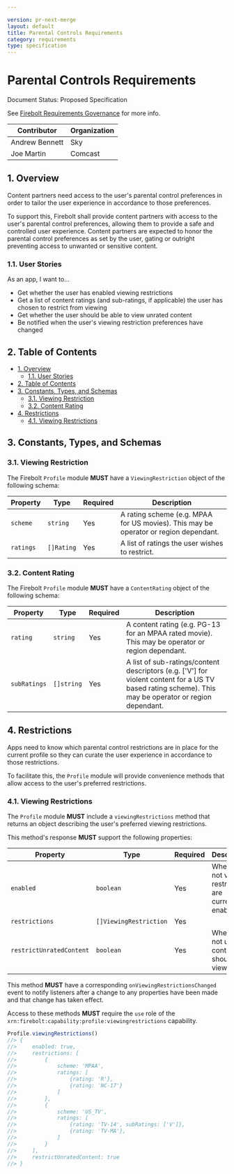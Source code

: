 ```yaml
---

version: pr-next-merge
layout: default
title: Parental Controls Requirements
category: requirements
type: specification
---
```

# Parental Controls Requirements

Document Status: Proposed Specification

See [Firebolt Requirements Governance](../../../governance) for more info.

| Contributor    | Organization |
| -------------- | ------------ |
| Andrew Bennett | Sky          |
| Joe Martin     | Comcast      |

## 1. Overview

Content partners need access to the user's parental control preferences in order to tailor the user experience in accordance to those preferences.

To support this, Firebolt shall provide content partners with access to the user's parental control preferences, allowing them to provide a safe and controlled user experience.  Content partners are expected to honor the parental control preferences as set by the user, gating or outright preventing access to unwanted or sensitive content.

### 1.1. User Stories

As an app, I want to...

- Get whether the user has enabled viewing restrictions
- Get a list of content ratings (and sub-ratings, if applicable) the user has chosen to restrict from viewing
- Get whether the user should be able to view unrated content
- Be notified when the user's viewing restriction preferences have changed

## 2. Table of Contents

- [1. Overview](#1-overview)
  - [1.1. User Stories](#11-user-stories)
- [2. Table of Contents](#2-table-of-contents)
- [3. Constants, Types, and Schemas](#3-constants-types-and-schemas)
  - [3.1. Viewing Restriction](#31-viewing-restriction)
  - [3.2. Content Rating](#32-content-rating)
- [4. Restrictions](#4-restrictions)
  - [4.1. Viewing Restrictions](#41-viewing-restrictions)

## 3. Constants, Types, and Schemas

### 3.1. Viewing Restriction

The Firebolt `Profile` module **MUST** have a `ViewingRestriction` object of the following schema:

| Property  | Type       | Required | Description                                                                          |
| --------- | ---------- | -------- | ------------------------------------------------------------------------------------ |
| `scheme`  | `string`   | Yes      | A rating scheme (e.g. MPAA for US movies). This may be operator or region dependant. |
| `ratings` | `[]Rating` | Yes      | A list of ratings the user wishes to restrict.                                       |

### 3.2. Content Rating

The Firebolt `Profile` module **MUST** have a `ContentRating` object of the following schema:

| Property     | Type       | Required | Description                                                                                                                                           |
| ------------ | ---------- | -------- | ----------------------------------------------------------------------------------------------------------------------------------------------------- |
| `rating`     | `string`   | Yes      | A content rating (e.g. PG-13 for an MPAA rated movie). This may be operator or region dependant.                                                      |
| `subRatings` | `[]string` | Yes      | A list of sub-ratings/content descriptors (e.g. ['V'] for violent content for a US TV based rating scheme). This may be operator or region dependant. |

## 4. Restrictions

Apps need to know which parental control restrictions are in place for the current profile so they can curate the user experience in accordance to those restrictions.

To facilitate this, the `Profile` module will provide convenience methods that allow access to the user's preferred restrictions.

### 4.1. Viewing Restrictions

The `Profile` module **MUST** include a `viewingRestrictions` method that returns an object describing the user's preferred viewing restrictions.

This method's response **MUST** support the following properties:

| Property                 | Type                   | Required | Description                                               |
| ------------------------ | ---------------------- | -------- | --------------------------------------------------------- |
| `enabled`                | `boolean`              | Yes      | Whether or not viewing restrictions are currently enabled |
| `restrictions`           | `[]ViewingRestriction` | Yes      |                                                           |
| `restrictUnratedContent` | `boolean`              | Yes      | Whether or not unrated content should be viewable         |

This method **MUST** have a corresponding `onViewingRestrictionsChanged` event to notify listeners after a change to any properties have been made and that change has taken effect.

Access to these methods **MUST** require the `use` role of the `xrn:firebolt:capability:profile:viewingrestrictions` capability.

```javascript
Profile.viewingRestrictions()
//> {
//>     enabled: true,
//>     restrictions: [
//>         {
//>             scheme: 'MPAA',
//>             ratings: [
//>                 {rating: 'R'},
//>                 {rating: 'NC-17'}
//>             ]
//>         },
//>         {
//>             scheme: 'US_TV',
//>             ratings: [
//>                 {rating: 'TV-14', subRatings: ['V']},
//>                 {rating: 'TV-MA'},
//>             ]
//>         }
//>     ],
//>     restrictUnratedContent: true
//> }
```
